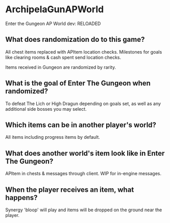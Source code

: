 # ArchipelaGunAPWorld
Enter the Gungeon AP World dev: RELOADED

## What does randomization do to this game?
All chest items replaced with APItem location checks. Milestones for goals like clearing rooms & cash spent send location checks.

Items received in Gungeon are randomized by rarity.

## What is the goal of Enter The Gungeon when randomized?
To defeat The Lich or High Dragun depending on goals set, as well as any additional side bosses you may select.

## Which items can be in another player's world?
All items including progress items by default.

## What does another world's item look like in Enter The Gungeon?
APItem in chests & messages through client. WIP for in-engine messages.

## When the player receives an item, what happens?
Synergy 'bloop' will play and items will be dropped on the ground near the player.
